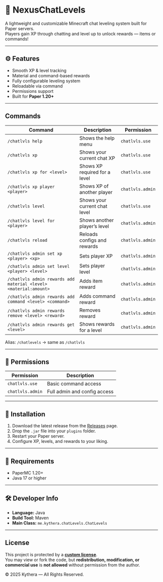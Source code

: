 # 💬 NexusChatLevels

A lightweight and customizable Minecraft chat leveling system built for Paper servers.  
Players gain XP through chatting and level up to unlock rewards — items or commands!

---

## ⚙️ Features
- Smooth XP & level tracking
- Material and command-based rewards
- Fully configurable leveling system
- Reloadable via command
- Permissions support
- Built for **Paper 1.20+**

---

## Commands

| Command | Description | Permission |
|----------|--------------|-------------|
| `/chatlvls help` | Shows the help menu | `chatlvls.use` |
| `/chatlvls xp` | Shows your current chat XP | `chatlvls.use` |
| `/chatlvls xp for <level>` | Shows XP required for a level | `chatlvls.use` |
| `/chatlvls xp player <player>` | Shows XP of another player | `chatlvls.admin` |
| `/chatlvls level` | Shows your current chat level | `chatlvls.use` |
| `/chatlvls level for <player>` | Shows another player’s level | `chatlvls.admin` |
| `/chatlvls reload` | Reloads configs and rewards | `chatlvls.admin` |
| `/chatlvls admin set xp <player> <xp>` | Sets player XP | `chatlvls.admin` |
| `/chatlvls admin set level <player> <level>` | Sets player level | `chatlvls.admin` |
| `/chatlvls admin rewards add material <level> <material:amount>` | Adds item reward | `chatlvls.admin` |
| `/chatlvls admin rewards add command <level> <command>` | Adds command reward | `chatlvls.admin` |
| `/chatlvls admin rewards remove <level> <reward>` | Removes reward | `chatlvls.admin` |
| `/chatlvls admin rewards get <level>` | Shows rewards for a level | `chatlvls.admin` |

Alias: `/chatlevels` → same as `/chatlvls`

---

## 🧠 Permissions
| Permission | Description |
|-------------|--------------|
| `chatlvls.use` | Basic command access |
| `chatlvls.admin` | Full admin and config access |

---

## 🧩 Installation
1. Download the latest release from the [Releases](../../releases) page.  
2. Drop the `.jar` file into your `plugins` folder.  
3. Restart your Paper server.  
4. Configure XP, levels, and rewards to your liking.

---

## 🧰 Requirements
- PaperMC 1.20+
- Java 17 or higher

---

## 🛠 Developer Info
- **Language:** Java  
- **Build Tool:** Maven  
- **Main Class:** `me.kythera.chatLevels.ChatLevels`

---

## License
This project is protected by a [**custom license**](LICENSE).  
You may view or fork the code, but **redistribution, modification, or commercial use** is **not allowed** without permission from the author.

© 2025 Kythera — All Rights Reserved.
